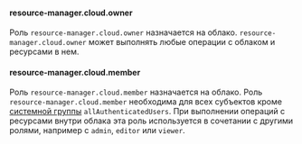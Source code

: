 #### resource-manager.cloud.owner

Роль `resource-manager.cloud.owner` назначается на облако.
`resource-manager.cloud.owner` может выполнять любые операции с облаком и ресурсами в нем.

#### resource-manager.cloud.member

Роль `resource-manager.cloud.member` назначается на облако.
Роль `resource-manager.cloud.member` необходима для всех субъектов кроме [системной группы](../iam/concepts/users/users.md#system) `allAuthenticatedUsers`. При выполнении операций с ресурсами внутри облака эта роль используется в сочетании с другими ролями, например с `admin`, `editor` или `viewer`.